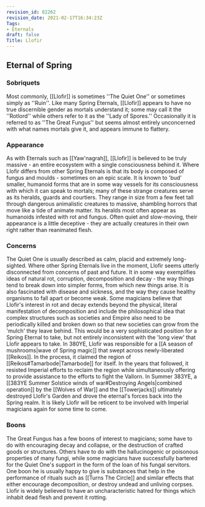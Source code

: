 ```yaml
---
revision_id: 82262
revision_date: 2021-02-17T16:34:23Z
Tags:
- Eternals
draft: false
Title: Llofir
---
```

## Eternal of Spring
### Sobriquets
Most commonly, [[Llofir]] is sometimes ''The Quiet One'' or sometimes simply as ''Ruin''. 
Like many Spring Eternals, [[Llofir]] appears to have no true discernible gender as mortals understand it; some may call it the ''Rotlord'' while others refer to it as the ''Lady of Spores.'' Occasionally it is referred to as ''The Great Fungus'' but seems almost entirely unconcerned with what names mortals give it, and appears immune to flattery.
### Appearance
As with Eternals such as [[Yaw'nagrah]], [[Llofir]] is believed to be truly massive - an entire ecosystem with a single consciousness behind it. Where Llofir differs from other Spring Eternals is that its body is composed of fungus and moulds - sometimes on an epic scale. It is known to 'bud' smaller, humanoid forms that are in some way vessels for its consciousness with which it can speak to mortals; many of these strange creatures serve as its heralds, guards and courtiers. They range in size from a few feet tall through dangerous animalistic creatures to massive, shambling horrors that move like a tide of animate matter. 
Its heralds most often appear as humanoids infested with rot and fungus. Often quiet and slow-moving, their appearance is a little deceptive - they are actually creatures in their own right rather than reanimated flesh.
### Concerns
The Quiet One is usually described as calm, placid and extremely long-sighted. Where other Spring Eternals live in the moment, Llofir seems utterly disconnected from concerns of past and future. It in some way exemplifies ideas of natural rot, corruption, decomposition and decay - the way things tend to break down into simpler forms, from which new things arise. It is also fascinated with disease and sickness, and the way they cause healthy organisms to fall apart or become weak.
Some magicians believe that Llofir's interest in rot and decay extends beyond the physical, literal manifestation of decomposition and include the philosophical idea that complex structures such as societies and Empire also need to be periodically killed and broken down so that new societies can grow from the 'mulch' they leave behind. This would be a very sophisticated position for a Spring Eternal to take, but not entirely inconsistent with the 'long view' that Llofir appears to take.
In 380YE, Llofir was responsible for a [[A season of mushrooms|wave of Spring magic]] that swept across newly-liberated [[Reikos]]. In the process, it claimed the region of [[Reikos#Tamarbode|Tamarbode]] for itself. In the years that followed, it resisted Imperial efforts to reclaim the region while simultaneously offering to provide assistance to the efforts to fight the Vallorn. In Summer 383YE, a [[383YE Summer Solstice winds of war#Destroying Angels|combined operation]] by the [[Wolves of War]] and the [[Towerjacks]] ultimately destroyed Llofir's Garden and drove the eternal's forces back into the Spring realm. It is likely Llofir will be reticent to be involved with Imperial magicians again for some time to come.
### Boons
The Great Fungus has a few boons of interest to magicians; some have to do with encouraging decay and collapse, or the destruction of crafted goods or structures. Others have to do with the hallucinogenic or poisonous properties of many fungi, while some magicians have successfully bartered for the Quiet One's support in the form of the loan of his fungal servitors.
One boon he is usually happy to give is substances that help in the performance of rituals such as [[Turns The Circle]] and similar effects that either encourage decomposition, or destroy undead and unliving corpses. Llofir is widely believed to have an uncharacteristic hatred for things which inhabit dead flesh and prevent it rotting.